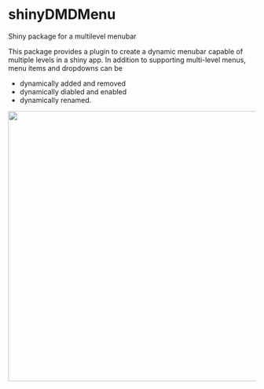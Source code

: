 # shinyDMDMenu
Shiny package for a multilevel menubar

This package provides a plugin to create a dynamic menubar capable of multiple levels in a shiny app. In addition to supporting
multi-level menus, menu items and dropdowns can be

- dynamically added and removed
- dynamically diabled and enabled
- dynamically renamed.


<img src="https://cloud.githubusercontent.com/assets/5139775/22185259/2ef71c62-e0b0-11e6-872b-2eaa67843c92.png" width="550">
